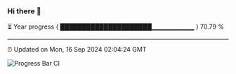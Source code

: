 ### Hi there 👋

⏳ Year progress { █████████████████████▁▁▁▁▁▁▁▁▁ } 70.79 %

---

⏰ Updated on Mon, 16 Sep 2024 02:04:24 GMT

![Progress Bar CI](https://github.com/IshwaranRudhara/GIT-ACTION/workflows/Progress%20Bar%20CI/badge.svg)
